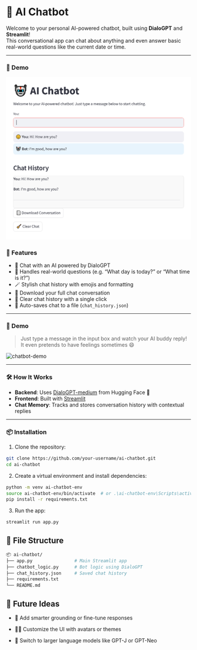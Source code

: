 # 🤖 AI Chatbot

Welcome to your personal AI-powered chatbot, built using **DialoGPT** and **Streamlit**!  
This conversational app can chat about anything and even answer basic real-world questions like the current date or time.

---

### 🤖 Demo

![preview](preview.png)

### 🧠 Features

- 💬 Chat with an AI powered by DialoGPT
- 📅 Handles real-world questions (e.g. “What day is today?” or “What time is it?”)
- 🪄 Stylish chat history with emojis and formatting
- 📄 Download your full chat conversation
- 🧹 Clear chat history with a single click
- 💾 Auto-saves chat to a file (`chat_history.json`)

---

### 🚀 Demo

> Just type a message in the input box and watch your AI buddy reply!  
It even pretends to have feelings sometimes 😄

![chatbot-demo](https://your-screenshot-or-gif-url-here)

---

### 🛠️ How It Works

- **Backend**: Uses [DialoGPT-medium](https://huggingface.co/microsoft/DialoGPT-medium) from Hugging Face 🤗
- **Frontend**: Built with [Streamlit](https://streamlit.io/)
- **Chat Memory**: Tracks and stores conversation history with contextual replies

---

### 📦 Installation

1. Clone the repository:

```bash
git clone https://github.com/your-username/ai-chatbot.git
cd ai-chatbot
```

2. Create a virtual environment and install dependencies:

```bash
python -m venv ai-chatbot-env
source ai-chatbot-env/bin/activate  # or .\ai-chatbot-env\Scripts\activate on Windows
pip install -r requirements.txt
```

3. Run the app:

```bash
streamlit run app.py
```

## 📁 File Structure

```bash
📦 ai-chatbot/
├── app.py                # Main Streamlit app
├── chatbot_logic.py      # Bot logic using DialoGPT
├── chat_history.json     # Saved chat history
├── requirements.txt
└── README.md
```

## 🧠 Future Ideas
- 🔧 Add smarter grounding or fine-tune responses

- 🧑‍🎨 Customize the UI with avatars or themes

- 🧠 Switch to larger language models like GPT-J or GPT-Neo